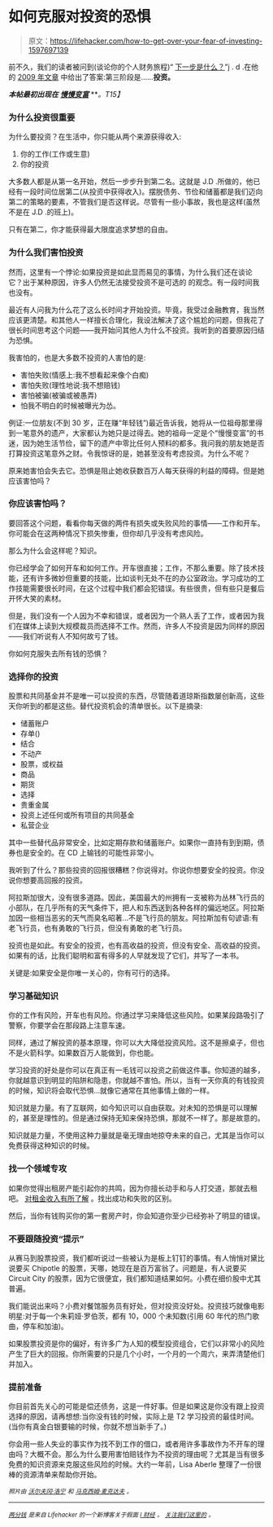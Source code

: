 # 如何克服对投资的恐惧

> 原文：<https://lifehacker.com/how-to-get-over-your-fear-of-investing-1597697139>

前不久，我们的读者被问到(谈论你的个人财务旅程)“ [下一步是什么？](http://www.getrichslowly.org/blog/2013/03/08/ask-the-readers-what-is-the-next-step/)”j . d .在他的 [2009 年文章](http://www.getrichslowly.org/blog/2009/02/06/what-next-the-third-stage-of-personal-finance/) 中给出了答案:第三阶段是……**投资。**



***本帖最初出现在*** [***慢慢变富***](http://www.getrichslowly.org/blog/2014/06/24/how-close-are-you/) ***。*T15】**

### **为什么投资很重要**

为什么要投资？在生活中，你只能从两个来源获得收入:

1.  你的工作(工作或生意)
2.  你的投资

大多数人都是从第一名开始，然后一步步升到第二名。这就是 J.D .所做的，他已经有一段时间位居第二(从投资中获得收入)。摆脱债务、节俭和储蓄都是我们迈向第二的策略的要素，不管我们是否这样说。尽管有一些小事故，我也是这样(虽然不是在 J.D .的班上)。

只有在第二，你才能获得最大限度追求梦想的自由。

### **为什么我们害怕投资**

然而，这里有一个悖论:如果投资是如此显而易见的事情，为什么我们还在谈论它？出于某种原因，许多人仍然无法接受投资不是可选的 的观念。有一段时间我也没有。

最近有人问我为什么花了这么长时间才开始投资。毕竟，我受过金融教育，我当然应该更清楚。和其他人一样擅长合理化，我设法解决了这个尴尬的问题，但我花了很长时间思考这个问题——我开始问其他人为什么不投资。我听到的首要原因归结为恐惧。

我害怕的，也是大多数不投资的人害怕的是:

*   害怕失败(情感上:我不想看起来像个白痴)
*   害怕失败(理性地说:我不想赔钱)
*   害怕被骗(被骗或被愚弄)
*   怕我不明白的时候被曝光为怂。

例证:一位朋友(不到 30 岁，正在赚“年轻钱”)最近告诉我，她将从一位祖母那里得到一笔意外的遗产，大家都认为她只是过得去。她的祖母一定是个“慢慢变富”的书迷，因为她生活节俭，留下的遗产中零比任何人预料的都多。我问我的朋友她是否打算投资这笔意外之财。令我惊讶的是，她甚至没有考虑投资。为什么不呢？

原来她害怕会失去它。恐惧是阻止她收获数百万人每天获得的利益的障碍。但是她应该害怕吗？

### 你应该害怕吗？

要回答这个问题，看看你每天做的两件有损失或失败风险的事情——工作和开车。你可能会在这两种情况下损失惨重，但你却几乎没有考虑风险。

那么为什么会这样呢？知识。

你已经学会了如何开车和如何工作。开车很直接；工作，不那么重要。除了技术技能，还有许多微妙但重要的技能，比如谈判无处不在的办公室政治。学习成功的工作技能需要很长时间，在这个过程中我们都会犯错误。有些很贵，但有些只是餐后开怀大笑的素材。

但是，我们没有一个人因为不幸和错误，或者因为一个熟人丢了工作，或者因为我们在媒体上读到大规模裁员而选择不工作。然而，许多人不投资是因为同样的原因——我们听说有人不知何故亏了钱。

你如何克服失去所有钱的恐惧？

### **选择你的投资**

股票和共同基金并不是唯一可以投资的东西，尽管随着道琼斯指数屡创新高，这些天你听到的都是这些。替代投资机会的清单很长。以下是摘录:

*   储蓄账户
*   存单()
*   结合
*   不动产
*   股票，或权益
*   商品
*   期货
*   选择
*   贵重金属
*   投资上述任何或所有项目的共同基金
*   私营企业

其中一些替代品非常安全，比如定期存款和储蓄账户。如果你一直持有到到期，债券也是安全的。在 CD 上输钱的可能性非常小。

我听到了什么？那些投资的回报很糟糕？你说得对。你说你想要安全的投资。你没说你想要高回报的投资。

阿拉斯加很大，没有很多道路。因此，美国最大的州拥有一支被称为丛林飞行员的小部队，在几乎所有的天气条件下，把人和东西送到各种各样的偏远地区。阿拉斯加因一些相当恶劣的天气而臭名昭著…不是飞行员的朋友。阿拉斯加有句谚语:有老飞行员，也有勇敢的飞行员，但没有勇敢的老飞行员。

投资也是如此。有安全的投资，也有高收益的投资，但没有安全、高收益的投资。如果有的话，比我们聪明和富有得多的人早就发现了它们，并写了一本书。

关键是:如果安全是你唯一关心的，你有可行的选择。

### **学习基础知识**

你的工作有风险，开车也有风险。你通过学习来降低这些风险。如果某段路吸引了警察，你要学会在那段路上注意车速。

同样，通过了解投资的基本原理，你可以大大降低投资风险。这不是擦桌子，但也不是火箭科学。如果数百万人能做到，你也能。

学习投资的好处是你可以在真正有一毛钱可以投资之前做这件事。你知道的越多，你就越意识到明显的陷阱和隐患，你就越不害怕。所以，当有一天你真的有钱投资的时候，知识将会取代恐惧…就像它通常在其他事情上做的一样。

知识就是力量。有了互联网，如今知识可以自由获取。对未知的恐惧是可以理解的，甚至是理性的。但是通过保持无知来保持恐惧，那就不一样了。那是故意的。

知识就是力量，不使用这种力量就是毫无理由地掠夺未来的自己，尤其是当你可以免费获得这种知识的时候。

### **找一个领域专攻**

如果你觉得出租房产能引起你的共鸣，因为你擅长动手和与人打交道，那就去租吧。 [对租金收入有所了解](http://www.getrichslowly.org/blog/2014/03/04/why-home-prices-are-climbing-again-and-what-you-should-do-about-it/) 。找出成功和失败的区别。

然后，当你有钱购买你的第一套房产时，你会知道你至少已经弥补了明显的错误。

### **不要跟随投资“提示”**

从赛马到股票投资，我们都听说过一些被认为是板上钉钉的事情。有人悄悄对黛比说要买 Chipotle 的股票，天哪，她现在是百万富翁了。问题是，有人说要买 Circuit City 的股票，因为它很便宜，我们都知道结果如何。小费在细价股中尤其普遍。

我们能说出来吗？小费对餐馆服务员有好处，但对投资没好处。投资技巧就像电影明星:对于每一个朱莉娅·罗伯茨，都有 10，000 个未知数(引用 60 年代的热门歌曲，停车和加油)。

如果股票投资是你的偏好，有许多广为人知的模型投资组合，它们以非常小的风险产生了巨大的回报。你所需要的只是几个小时，一个月的一个周六，来弄清楚他们并加入。

### **提前准备**

你目前首先关心的可能是偿还债务，这是一件好事。但是如果这是你没有跟上投资选择的原因，请再想想:当你没有钱的时候，实际上是 T2 学习投资的最佳时间。(当你有真金白银要输的时候，你就不想当新手了。)

你会用一些人失业的事实作为找不到工作的借口，或者用许多事故作为不开车的理由吗？大概不会。那么为什么要用害怕赔钱作为不投资的理由呢？尤其是当有很多免费的知识资源来克服这些风险的时候。大约一年前，Lisa Aberle 整理了一份很棒的资源清单来帮助你开始。

<small>*照片由*</small> [<small>*沃尔夫冈·洛宁*</small>](https://www.flickr.com/photos/wjlonien/) <small>*和*</small> [<small>*马克西姆·麦克达夫*</small>](https://www.flickr.com/photos/maximemcduff/) <small>*。*</small>

* * *

[<small>*两分钱*</small>](http://twocents.lifehacker.com/) <small>*是来自 Lifehacker 的一个新博客关于假面*</small> [<small>*l 财经*</small>](http://twocents.lifehacker.com/) <small>*。*</small> [<small>*关注我们这里的*</small>](https://twitter.com/TwoCentsLH) <small>*。*</small>